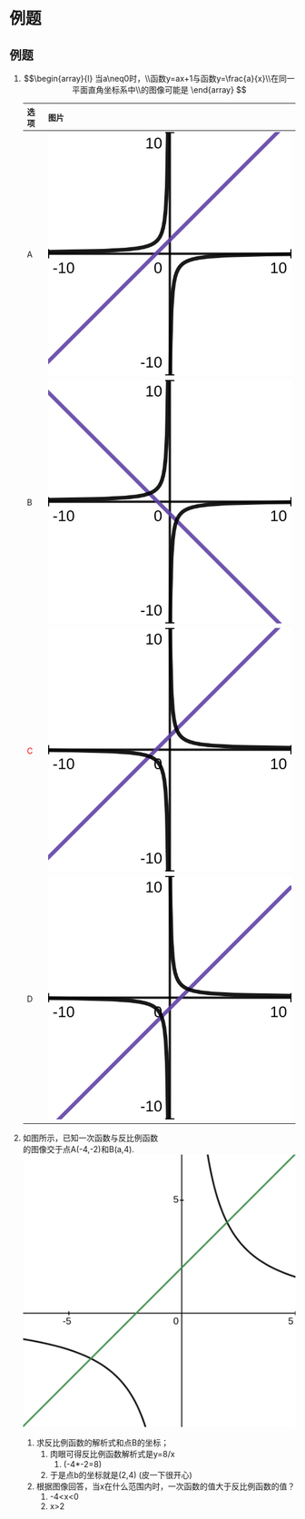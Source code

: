 # 例题

## 例题
1. $$\begin{array}{l}
当a\neq0时，\\函数y=ax+1与函数y=\frac{a}{x}\\在同一平面直角坐标系中\\的图像可能是
\end{array}
    $$
    
    | 选项 | 图片 |
    | - | - |
    | A |![A](pics/Q1_1.svg)|
    | B |![B](pics/Q1_2.svg)|
    | <font style="color: red">C</font> |![C](pics/Q1_3.svg)|
    | D |![D](pics/Q1_4.svg)|

2. 如图所示，已知一次函数与反比例函数       
    的图像交于点A(-4,-2)和B(a,4).
    ![a](pics/Q2_1.svg)
    1. 求反比例函数的解析式和点B的坐标；
       1. 肉眼可得反比例函数解析式是y=8/x
          1. (-4*-2=8)
       2. 于是点b的坐标就是(2,4)
          (皮一下很开心)
    2. 根据图像回答，当x在什么范围内时，一次函数的值大于反比例函数的值？
       1. -4<x<0
       2. x>2